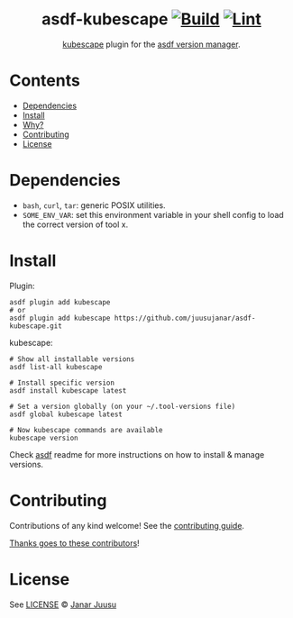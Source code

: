 <div align="center">

# asdf-kubescape [![Build](https://github.com/juusujanar/asdf-kubescape/actions/workflows/build.yml/badge.svg)](https://github.com/juusujanar/asdf-kubescape/actions/workflows/build.yml) [![Lint](https://github.com/juusujanar/asdf-kubescape/actions/workflows/lint.yml/badge.svg)](https://github.com/juusujanar/asdf-kubescape/actions/workflows/lint.yml)


[kubescape](https://github.com/armosec/kubescape) plugin for the [asdf version manager](https://asdf-vm.com).

</div>

# Contents

- [Dependencies](#dependencies)
- [Install](#install)
- [Why?](#why)
- [Contributing](#contributing)
- [License](#license)

# Dependencies

- `bash`, `curl`, `tar`: generic POSIX utilities.
- `SOME_ENV_VAR`: set this environment variable in your shell config to load the correct version of tool x.

# Install

Plugin:

```shell
asdf plugin add kubescape
# or
asdf plugin add kubescape https://github.com/juusujanar/asdf-kubescape.git
```

kubescape:

```shell
# Show all installable versions
asdf list-all kubescape

# Install specific version
asdf install kubescape latest

# Set a version globally (on your ~/.tool-versions file)
asdf global kubescape latest

# Now kubescape commands are available
kubescape version
```

Check [asdf](https://github.com/asdf-vm/asdf) readme for more instructions on how to
install & manage versions.

# Contributing

Contributions of any kind welcome! See the [contributing guide](contributing.md).

[Thanks goes to these contributors](https://github.com/juusujanar/asdf-kubescape/graphs/contributors)!

# License

See [LICENSE](LICENSE) © [Janar Juusu](https://github.com/juusujanar/)
